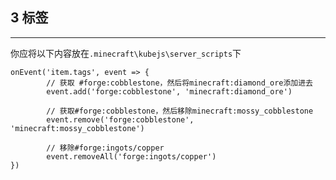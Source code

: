 ## 3 标签

---

你应将以下内容放在`.minecraft\kubejs\server_scripts`下

```
onEvent('item.tags', event => {
        // 获取 #forge:cobblestone，然后将minecraft:diamond_ore添加进去
        event.add('forge:cobblestone', 'minecraft:diamond_ore')
  
        // 获取#forge:cobblestone，然后移除minecraft:mossy_cobblestone
        event.remove('forge:cobblestone', 'minecraft:mossy_cobblestone')
  
        // 移除#forge:ingots/copper
        event.removeAll('forge:ingots/copper')
})

```

